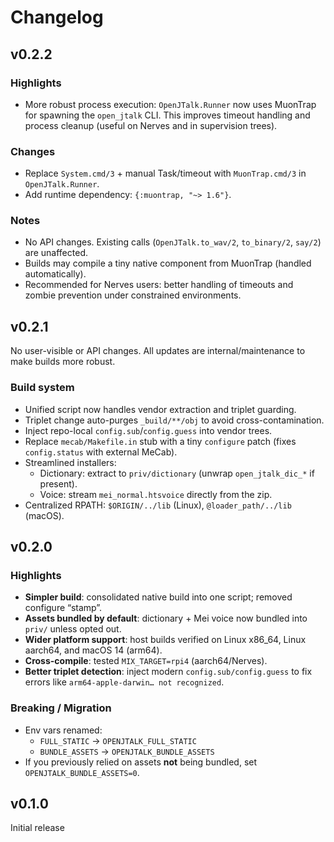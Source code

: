 # Changelog

## v0.2.2

### Highlights

- More robust process execution: `OpenJTalk.Runner` now uses MuonTrap for spawning the `open_jtalk` CLI. This improves timeout handling and process cleanup (useful on Nerves and in supervision trees).

### Changes

- Replace `System.cmd/3` + manual Task/timeout with `MuonTrap.cmd/3` in `OpenJTalk.Runner`.
- Add runtime dependency: `{:muontrap, "~> 1.6"}`.

### Notes

- No API changes. Existing calls (`OpenJTalk.to_wav/2`, `to_binary/2`, `say/2`) are unaffected.
- Builds may compile a tiny native component from MuonTrap (handled automatically).
- Recommended for Nerves users: better handling of timeouts and zombie prevention under constrained environments.

## v0.2.1

No user-visible or API changes. All updates are internal/maintenance to make builds more robust.

### Build system

- Unified script now handles vendor extraction and triplet guarding.
- Triplet change auto-purges `_build/**/obj` to avoid cross-contamination.
- Inject repo-local `config.sub`/`config.guess` into vendor trees.
- Replace `mecab/Makefile.in` stub with a tiny `configure` patch (fixes `config.status` with external MeCab).
- Streamlined installers:
  - Dictionary: extract to `priv/dictionary` (unwrap `open_jtalk_dic_*` if present).
  - Voice: stream `mei_normal.htsvoice` directly from the zip.
- Centralized RPATH: `$ORIGIN/../lib` (Linux), `@loader_path/../lib` (macOS).

## v0.2.0

### Highlights

- **Simpler build**: consolidated native build into one script; removed configure “stamp”.
- **Assets bundled by default**: dictionary + Mei voice now bundled into `priv/` unless opted out.
- **Wider platform support**: host builds verified on Linux x86_64, Linux aarch64, and macOS 14 (arm64).
- **Cross-compile**: tested `MIX_TARGET=rpi4` (aarch64/Nerves).
- **Better triplet detection**: inject modern `config.sub/config.guess` to fix errors like
  `arm64-apple-darwin… not recognized`.

### Breaking / Migration

- Env vars renamed:
  - `FULL_STATIC` → `OPENJTALK_FULL_STATIC`
  - `BUNDLE_ASSETS` → `OPENJTALK_BUNDLE_ASSETS`
- If you previously relied on assets **not** being bundled, set `OPENJTALK_BUNDLE_ASSETS=0`.

## v0.1.0

Initial release
